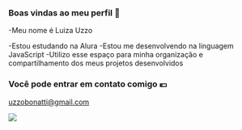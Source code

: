 ### Boas vindas ao meu perfil 💙

-Meu nome é Luiza Uzzo

-Estou estudando na Alura
-Estou me desenvolvendo na linguagem JavaScript
-Utilizo esse espaço para minha organização e compartilhamento dos meus projetos desenvolvidos

### Você pode entrar em contato comigo 💶

uzzobonatti@gmail.com



![](https://media.tenor.com/Gz408T11T8gAAAAi/wiggle-cat-wiggle.gif)
